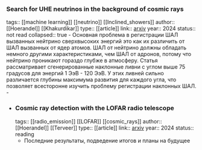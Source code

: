 ### Search for UHE neutrinos in the background of cosmic rays
tags:: [[machine learning]] [[neutrino]] [[Inclined_showers]]
author:: [[Hoerandel]] [[Khakurdikar]]
type:: [[article]]
link:: [arxiv](https://arxiv.org/pdf/2409.00790)
year:: 2024
status:: not read
collapsed:: true
	- Основная проблема в регистрации ШАЛ вызванных нейтрино сверхвысоких энергий это как их различить от ШАЛ вызванных от ядер атомов. ШАЛ от нейтрино должны обладать немного другими характеристиками, чем ШАЛ от адронов, потому что нейтрино проникают гораздо глубже в атмосферу. Статья рассматривает сгенерированные наклонные ливни с углом выше 75 градусов для энергий 1 ЭэВ - 120 ЭэВ. У этих ливней сильно различается глубины максимума развития для каждого угла, что позволяет всесторонне изучить проблему регистрации наклонных ШАЛ.
	-
- ### Cosmic ray detection with the LOFAR radio telescope
  tags:: [[radio_emission]] [[LOFAR]] [[cosmic_rays]] 
  author:: [[Hoerandel]] [[Terveer]] 
  type:: [[article]]
  link:: [arxiv](https://arxiv.org/pdf/2410.07681)
  year:: 2024
  status:: reading
	- Последние результаты, подведение итогов и планы на будущее